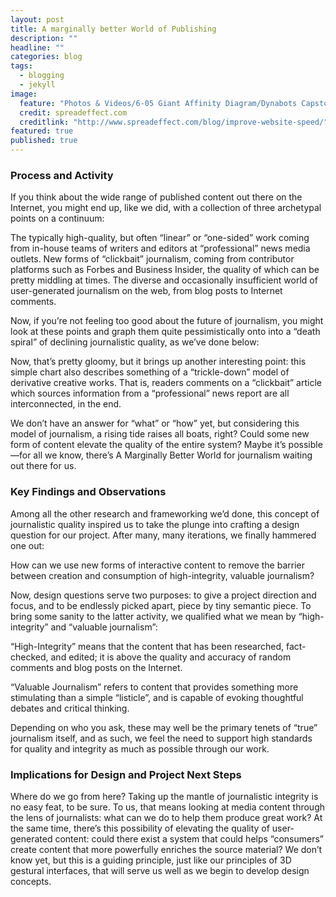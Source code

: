 ```yaml
---
layout: post
title: A marginally better World of Publishing
description: ""
headline: ""
categories: blog
tags: 
  - blogging
  - jekyll
image: 
  feature: "Photos & Videos/6-05 Giant Affinity Diagram/Dynabots Capstone Project Introduction Video Slide Deck.jpg"
  credit: spreadeffect.com
  creditlink: "http://www.spreadeffect.com/blog/improve-website-speed/"
featured: true
published: true
---
```


### Process and Activity

If you think about the wide range of published content out there on the Internet, you might end up, like we did, with a collection of three archetypal points on a continuum:

The typically high-quality, but often “linear” or “one-sided” work coming from in-house teams of writers and editors at “professional” news media outlets.
New forms of “clickbait” journalism, coming from contributor platforms such as Forbes and Business Insider, the quality of which can be pretty middling at times.
The diverse and occasionally insufficient world of user-generated journalism on the web, from blog posts to Internet comments.

Now, if you’re not feeling too good about the future of journalism, you might look at these points and graph them quite pessimistically onto into a “death spiral” of declining journalistic quality, as we’ve done below:

Now, that’s pretty gloomy, but it brings up another interesting point: this simple chart also describes something of a “trickle-down” model of derivative creative works. That is, readers comments on a “clickbait” article which sources information from a “professional” news report are all interconnected, in the end.

We don’t have an answer for “what” or “how” yet, but considering this model of journalism, a rising tide raises all boats, right? Could some new form of content elevate the quality of the entire system? Maybe it’s possible—for all we know, there’s A Marginally Better World for journalism waiting out there for us.

### Key Findings and Observations

Among all the other research and frameworking we’d done, this concept of journalistic quality inspired us to take the plunge into crafting a design question for our project. After many, many iterations, we finally hammered one out:

How can we use new forms of interactive content to remove the barrier between creation and consumption of high-integrity, valuable journalism?

Now, design questions serve two purposes: to give a project direction and focus, and to be endlessly picked apart, piece by tiny semantic piece. To bring some sanity to the latter activity, we qualified what we mean by “high-integrity” and “valuable journalism”:

“High-Integrity” means that the content that has been researched, fact-checked, and edited; it is above the quality and accuracy of random comments and blog posts on the Internet.

“Valuable Journalism” refers to content that provides something more stimulating than a simple “listicle”, and is capable of evoking thoughtful debates and critical thinking.

Depending on who you ask, these may well be the primary tenets of “true” journalism itself, and as such, we feel the need to support high standards for quality and integrity as much as possible through our work.

### Implications for Design and Project Next Steps

Where do we go from here?
Taking up the mantle of journalistic integrity is no easy feat, to be sure. To us, that means looking at media content through the lens of journalists: what can we do to help them produce great work? At the same time, there’s this possibility of elevating the quality of user-generated content: could there exist a system that could helps “consumers” create content that more powerfully enriches the source material? We don’t know yet, but this is a guiding principle, just like our principles of 3D gestural interfaces, that will serve us well as we begin to develop design concepts.